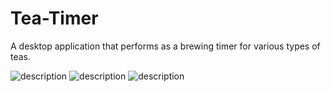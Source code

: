 # Tea-Timer
A desktop application that performs as a brewing timer for various types of teas.


![description](https://imgur.com/4Q3xarc)
![description](https://imgur.com/7r2IKwY)
![description](https://imgur.com/97Gn9Ro)

